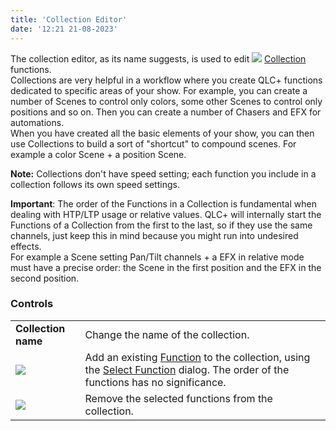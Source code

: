 ```yaml
---
title: 'Collection Editor'
date: '12:21 21-08-2023'
---
```


The collection editor, as its name suggests, is used to edit ![](/basics/collection.png) [Collection](/basics/glossary-and-concepts#collection) functions.  
Collections are very helpful in a workflow where you create QLC+ functions dedicated to specific areas of your show. For example, you can create a number of Scenes to control only colors, some other Scenes to control only positions and so on. Then you can create a number of Chasers and EFX for automations.  
When you have created all the basic elements of your show, you can then use Collections to build a sort of "shortcut" to compound scenes. For example a color Scene + a position Scene.

**Note:** Collections don't have speed setting; each function you include in a collection follows its own speed settings.

**Important**: The order of the Functions in a Collection is fundamental when dealing with HTP/LTP usage or relative values. QLC+ will internally start the Functions of a Collection from the first to the last, so if they use the same channels, just keep this in mind because you might run into undesired effects.  
For example a Scene setting Pan/Tilt channels + a EFX in relative mode must have a precise order: the Scene in the first position and the EFX in the second position.

### Controls

|     |     |
| --- | --- |
| **Collection name** | Change the name of the collection. |
| ![](/basics/edit_add.png) | Add an existing [Function](/basics/glossary-and-concepts#functions) to the collection, using the [Select Function](select-function) dialog. The order of the functions has no significance. |
| ![](/basics/edit_remove.png) | Remove the selected functions from the collection. |